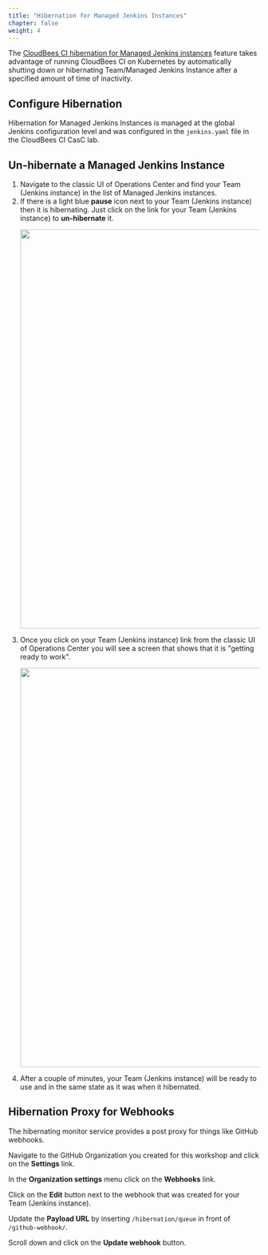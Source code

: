 ```yaml
---
title: "Hibernation for Managed Jenkins Instances"
chapter: false
weight: 4
---
```


The [CloudBees CI hibernation for Managed Jenkins instances](https://docs.cloudbees.com/docs/cloudbees-core/latest/cloud-admin-guide/managing-masters#_hibernation_in_managed_masters) feature takes advantage of running CloudBees CI on Kubernetes by automatically shutting down or hibernating Team/Managed Jenkins Instance after a specified amount of time of inactivity.

## Configure Hibernation
Hibernation for Managed Jenkins Instances is managed at the global Jenkins configuration level and was configured in the `jenkins.yaml` file in the CloudBees CI CasC lab.

## Un-hibernate a Managed Jenkins Instance

1. Navigate to the classic UI of Operations Center and find your Team (Jenkins instance) in the list of Managed Jenkins instances. 
2. If there is a light blue **pause** icon next to your Team (Jenkins instance) then it is hibernating. Just click on the link for your Team (Jenkins instance) to **un-hibernate** it. <p><img src="images/hibernating-master.png" width=800/>
3. Once you click on your Team (Jenkins instance) link from the classic UI of Operations Center you will see a screen that shows that it is "getting ready to work". <p><img src="images/unhibernate.png" width=800/>
4. After a couple of minutes, your Team (Jenkins instance) will be ready to use and in the same state as it was when it hibernated.

## Hibernation Proxy for Webhooks
The hibernating monitor service provides a post proxy for things like GitHub webhooks.

Navigate to the GitHub Organization you created for this workshop and click on the **Settings** link. 

In the **Organization settings** menu click on the **Webhooks** link. 

Click on the **Edit** button next to the webhook that was created for your Team (Jenkins instance).

Update the **Payload URL** by inserting `/hibernation/queue` in front of `/github-webhook/`.

Scroll down and click on the **Update webhook** button.

